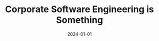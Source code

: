 ---
title: Corporate Software Engineering is Something
date: 2024-01-01
tags: [cisco meraki]
excerpt: Reflections from a boy with wide eyes and an open heart spending 2.5 years working full time for one of the largest tech companies in the world. It was after this time that I decided to leave society, learn the ways of Shaolin monks, and travel.
---